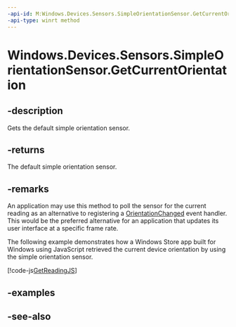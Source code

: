 ```yaml
---
-api-id: M:Windows.Devices.Sensors.SimpleOrientationSensor.GetCurrentOrientation
-api-type: winrt method
---
```


<!-- Method syntax
public Windows.Devices.Sensors.SimpleOrientation GetCurrentOrientation()
-->

# Windows.Devices.Sensors.SimpleOrientationSensor.GetCurrentOrientation

## -description
Gets the default simple orientation sensor.

## -returns
The default simple orientation sensor.

## -remarks
An application may use this method to poll the sensor for the current reading as an alternative to registering a [OrientationChanged](simpleorientationsensor_orientationchanged.md) event handler. This would be the preferred alternative for an application that updates its user interface at a specific frame rate.

The following example demonstrates how a Windows Store app built for Windows using JavaScript retrieved the current device orientation by using the simple orientation sensor.



[!code-js[GetReadingJS](../windows.devices.sensors/code/simpleorientation/javascript/scenario2.js#SnippetGetReadingJS)]

## -examples

## -see-also
